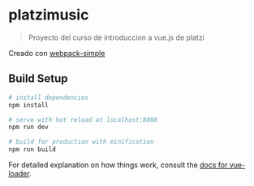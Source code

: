 # platzimusic

> Proyecto del curso de introduccion a vue.js de platzi

Creado con [webpack-simple](https://github.com/vuejs-templates/webpack-simple)

## Build Setup

``` bash
# install dependencies
npm install

# serve with hot reload at localhost:8080
npm run dev

# build for production with minification
npm run build
```

For detailed explanation on how things work, consult the [docs for vue-loader](http://vuejs.github.io/vue-loader).
